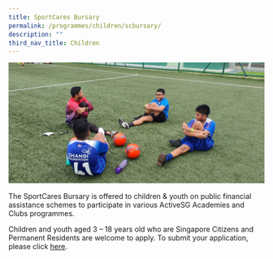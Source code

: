 ```yaml
---
title: SportCares Bursary
permalink: /programmes/children/scbursary/
description: ""
third_nav_title: Children
---
```

![](/images/0bd52268-236e-4da6-b983-817cd57f57bb.jpg)

The SportCares Bursary is offered to children & youth on public financial assistance schemes to participate in various ActiveSG Academies and Clubs programmes. 

Children and youth aged 3 – 18 years old who are Singapore Citizens and Permanent Residents are welcome to apply. To submit your application, please click [here](https://sportcares.sportsingapore.gov.sg/initiatives/sportcaresbursary/). 